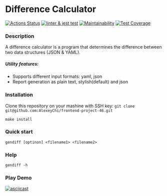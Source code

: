 # Difference Calculator

[![Actions 
Status](https://github.com/AlexeyChi/frontend-project-46/workflows/hexlet-check/badge.svg)](https://github.com/AlexeyChi/frontend-project-46/actions) [![linter & jest 
test](https://github.com/AlexeyChi/frontend-project-46/actions/workflows/jest.yml/badge.svg)](https://github.com/AlexeyChi/frontend-project-46/actions/workflows/jest.yml) 
[![Maintainability](https://api.codeclimate.com/v1/badges/e7d36122bdf7ff541b17/maintainability)](https://codeclimate.com/github/AlexeyChi/frontend-project-46/maintainability) [![Test 
Coverage](https://api.codeclimate.com/v1/badges/e7d36122bdf7ff541b17/test_coverage)](https://codeclimate.com/github/AlexeyChi/frontend-project-46/test_coverage)

### Description
A difference calculator is a program that determines the difference between two data structures (JSON & YAML).

##### Utility features:
 - Supports different input formats: yaml, json
 - Report generation as plain text, stylish(default) and json



### Installation
Clone this repository on your mashine with SSH key:
`git clone git@github.com:AlexeyChi/frontend-project-46.git`

`make install`

### Quick start
`gendiff [optinon] <filename1> <filename2>`

### Help
`gendiff -h`

### Play Demo

[![asciicast](https://asciinema.org/a/oBWmknGqrdwf1VwDAwKV9wtbq.svg)](https://asciinema.org/a/oBWmknGqrdwf1VwDAwKV9wtbq)
